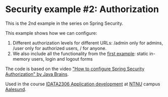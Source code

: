 # Security example #2: Authorization

This is the 2nd example in the series on Spring Security.

This example shows how we can configure:

1. Different authorization levels for different URLs: /admin only for admins, /user only for authorized users, / for
   anyone.
2. We also include all the functionality from the [first example](../01-in-memory-authentication): static in-memory users, login and logout forms

The code is based on the video
["How to configure Spring Security Authorization" by Java Brains](https://youtu.be/payxWrmF_0k).

Used in the course [IDATA2306 Application development](https://www.ntnu.edu/studies/courses/IDATA2306)
at [NTNU](https://www.ntnu.edu/) campus [Aalesund](https://www.ntnu.edu/alesund).


